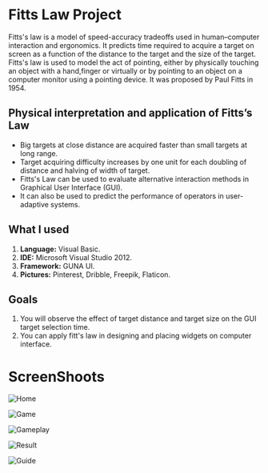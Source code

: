 # Fitts Law Project
<p>Fitts's law is a model of speed-accuracy tradeoffs used in human–computer interaction and ergonomics. It  predicts time required to acquire a target on screen as a function of the distance to the target and the size of the target. Fitts's law is used to model the act of pointing, either by physically touching an object with a hand,finger or virtually  or  by pointing to an object on a computer monitor using a pointing device. It was proposed by Paul Fitts in 1954.</p>

<h2>Physical interpretation and application of Fitts’s Law </h2>
<ul>
    <li>Big targets at close distance are acquired faster than small targets at long range.</li>
    <li>Target  acquiring difficulty increases by one unit for each doubling of  distance  and halving of width  of  target.</li>
    <li>Fitts's Law can be used  to evaluate  alternative interaction methods in Graphical User Interface (GUI).</li>
    <li>It can also be used to predict the performance of operators in user-adaptive systems.</li>
</ul>

<h2>What I used</h2>
<ol>
  <li><b>Language:</b> Visual Basic.</li>
  <li><b>IDE:</b> Microsoft Visual Studio 2012.</li>
  <li><b>Framework:</b> GUNA UI.</li>
  <li><b>Pictures:</b> Pinterest, Dribble, Freepik, Flaticon.</li>
</ol>

<h2>Goals</h2>
<ol>
    <li>You will observe the effect of target distance and target size on the GUI target selection time.</li>
    <li>You  can  apply  fitt's  law  in designing  and placing widgets on computer interface.</li>
</ol>


# ScreenShoots
![Home](https://user-images.githubusercontent.com/84588706/150975294-fe5529d0-2083-4a2e-bb1c-817aecd6946c.jpg)

![Game](https://user-images.githubusercontent.com/84588706/150975385-ffe66572-0ff8-429e-8390-166f23b3784b.jpg)

![Gameplay](https://user-images.githubusercontent.com/84588706/150975552-9dfbc6a5-eda9-4dde-a6ca-b4ea312816b6.jpg)

![Result](https://user-images.githubusercontent.com/84588706/150975615-3abce233-9c7f-4eb7-94c6-b7681c5cdc44.jpg)

![Guide](https://user-images.githubusercontent.com/84588706/151102973-622e7ed0-6de6-44cb-a21b-2ee45b83b922.jpg)
